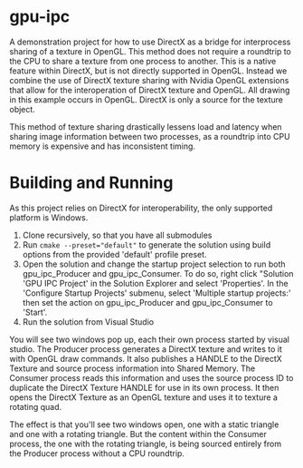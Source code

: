 # gpu-ipc
A demonstration project for how to use DirectX as a bridge for interprocess sharing of a texture in OpenGL. This method does not require a roundtrip to the CPU to share a texture from one process to another. This is a native feature within DirectX, but is not directly supported in OpenGL. Instead we combine the use of DirectX texture sharing with Nvidia OpenGL extensions that allow for the interoperation of DirectX texture and OpenGL. All drawing in this example occurs in OpenGL. DirectX is only a source for the texture object.

This method of texture sharing drastically lessens load and latency when sharing image information between two processes, as a roundtrip into CPU memory is expensive and has inconsistent timing.

# Building and Running
As this project relies on DirectX for interoperability, the only supported platform is Windows.

1) Clone recursively, so that you have all submodules
2) Run ```cmake --preset="default"``` to generate the solution using build options from the provided 'default' profile preset.
3) Open the solution and change the startup project selection to run both gpu_ipc_Producer and gpu_ipc_Consumer. To do so, right click "Solution 'GPU IPC Project' in the Solution Explorer and select 'Properties'. In the 'Configure Startup Projects' submenu, select 'Multiple startup projects:' then set the action on gpu_ipc_Producer and gpu_ipc_Consumer to 'Start'.
4) Run the solution from Visual Studio

You will see two windows pop up, each their own process started by visual studio. The Producer process generates a DirectX texture and writes to it with OpenGL draw commands. It also publishes a HANDLE to the DirectX Texture and source process information into Shared Memory. The Consumer process reads this information and uses the source process ID to duplicate the DirectX Texture HANDLE for use in its own process. It then opens the DirectX Texture as an OpenGL texture and uses it to texture a rotating quad.

The effect is that you'll see two windows open, one with a static triangle and one with a rotating triangle. But the content within the Consumer process, the one with the rotating triangle, is being sourced entirely from the Producer process without a CPU roundtrip.
